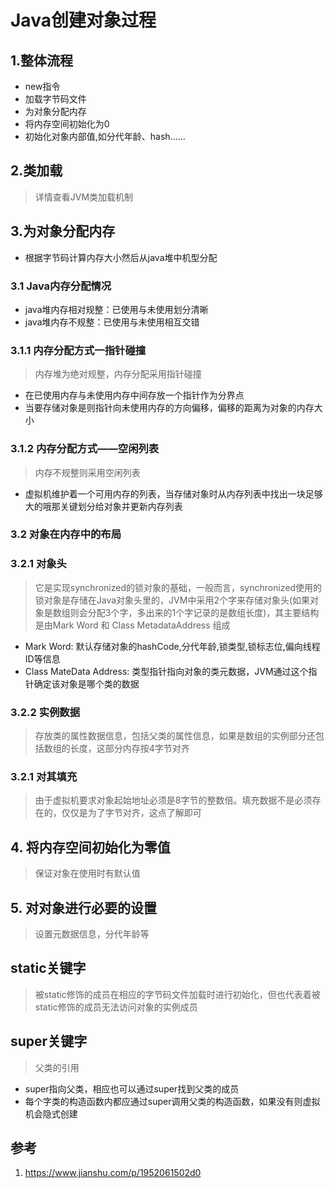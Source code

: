 # Java创建对象过程
## 1.整体流程
* new指令
* 加载字节码文件
* 为对象分配内存
* 将内存空间初始化为0
* 初始化对象内部值,如分代年龄、hash......
## 2.类加载
> 详情查看JVM类加载机制
## 3.为对象分配内存
* 根据字节码计算内存大小然后从java堆中机型分配
### 3.1 Java内存分配情况
* java堆内存相对规整：已使用与未使用划分清晰
* java堆内存不规整：已使用与未使用相互交错
### 3.1.1 内存分配方式一指针碰撞
> 内存堆为绝对规整，内存分配采用指针碰撞
* 在已使用内存与未使用内存中间存放一个指针作为分界点
* 当要存储对象是则指针向未使用内存的方向偏移，偏移的距离为对象的内存大小
### 3.1.2 内存分配方式——空闲列表
> 内存不规整则采用空闲列表
* 虚拟机维护着一个可用内存的列表，当存储对象时从内存列表中找出一块足够大的哦那关键划分给对象并更新内存列表
### 3.2 对象在内存中的布局
### 3.2.1 对象头
> 它是实现synchronized的锁对象的基础，一般而言，synchronized使用的锁对象是存储在Java对象头里的，JVM中采用2个字来存储对象头(如果对象是数组则会分配3个字，多出来的1个字记录的是数组长度)，其主要结构是由Mark Word 和 Class MetadataAddress 组成
* Mark Word: 默认存储对象的hashCode,分代年龄,锁类型,锁标志位,偏向线程ID等信息
* Class MateData Address: 类型指针指向对象的类元数据，JVM通过这个指针确定该对象是哪个类的数据
### 3.2.2 实例数据
> 存放类的属性数据信息，包括父类的属性信息，如果是数组的实例部分还包括数组的长度，这部分内存按4字节对齐
### 3.2.1 对其填充
> 由于虚拟机要求对象起始地址必须是8字节的整数倍。填充数据不是必须存在的，仅仅是为了字节对齐，这点了解即可
## 4. 将内存空间初始化为零值
> 保证对象在使用时有默认值
## 5. 对对象进行必要的设置
> 设置元数据信息，分代年龄等

## static关键字
> 被static修饰的成员在相应的字节码文件加载时进行初始化，但也代表着被static修饰的成员无法访问对象的实例成员
## super关键字
> 父类的引用
* super指向父类，相应也可以通过super找到父类的成员
* 每个字类的构造函数内都应通过super调用父类的构造函数，如果没有则虚拟机会隐式创建    





## 参考
1. https://www.jianshu.com/p/1952061502d0

